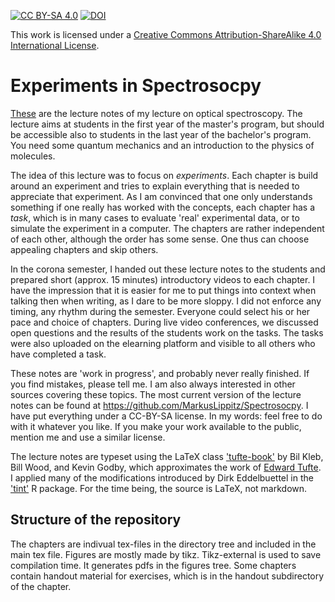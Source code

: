 [![CC BY-SA 4.0][cc-by-sa-shield]][cc-by-sa]    [![DOI](https://zenodo.org/badge/390316709.svg)](https://zenodo.org/badge/latestdoi/390316709)

This work is licensed under a
[Creative Commons Attribution-ShareAlike 4.0 International License][cc-by-sa].

[cc-by-sa]: http://creativecommons.org/licenses/by-sa/4.0/
[cc-by-sa-image]: https://licensebuttons.net/l/by-sa/4.0/88x31.png
[cc-by-sa-shield]: https://img.shields.io/badge/License-CC%20BY--SA%204.0-lightgrey.svg


# Experiments in Spectrosocpy

[These](https://github.com/MarkusLippitz/Spectrosocpy/blob/to-be-published/Spectroscopy.pdf) are the lecture notes of my lecture on optical spectroscopy. The lecture aims at students in the first year of the master's program, but should be accessible also to students in the last year of the bachelor's program. You need some quantum mechanics and an introduction to the physics of molecules.

The idea of this lecture was to focus on _experiments_. Each chapter is build around an experiment and tries to explain everything that is needed to appreciate that experiment. As I am convinced that one only understands something if one really has worked with the concepts, each chapter has a _task_, which is in many cases to evaluate 'real' experimental data, or to simulate the experiment in a computer. The chapters are rather independent of each other, although the order has some sense. One thus can choose appealing chapters and skip others.

In the corona semester, I handed out these lecture notes to the students and prepared short (approx. 15 minutes) introductory videos to each chapter. I have the impression that it is easier for me to put things into context when talking then when writing, as I dare to be more sloppy. I did not enforce any timing, any rhythm during the semester. Everyone could select his or her pace and choice of chapters. During live video conferences, we discussed open questions and the results of the students work on the tasks. The tasks were also uploaded on the elearning platform and visible to all others who have completed a task.

These notes are 'work in progress', and probably never really finished. If you find mistakes, please tell me. I am also always interested in other sources covering these topics.
The most current version of the lecture notes can be found at https://github.com/MarkusLippitz/Spectrosocpy. I have put everything under a CC-BY-SA license. In my words: feel free to do with it whatever you like. If you make your work available to the public, mention me and use a similar license. 


The lecture notes are typeset using the LaTeX class ['tufte-book'](https://tufte-latex.github.io/tufte-latex/) by Bil Kleb, Bill Wood, and Kevin Godby, which  approximates the work of [Edward Tufte](https://www.edwardtufte.com/). I applied many of the modifications introduced by Dirk Eddelbuettel in the ['tint'](https://dirk.eddelbuettel.com/code/tint.html}) R package. For the time being, the source is LaTeX, not markdown.

## Structure of the repository

The chapters are indivual tex-files in the directory tree and included in the main tex file. Figures are mostly made by tikz. Tikz-external is used to save compilation time. It generates pdfs in the figures tree. Some chapters contain handout material for exercises, which is in the handout subdirectory of the chapter.

